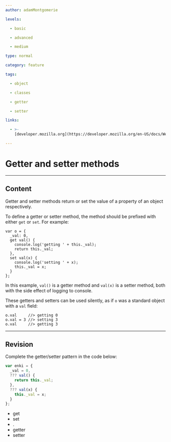 ```yaml
---
author: adamMontgomerie

levels:

  - basic

  - advanced

  - medium

type: normal

category: feature

tags:

  - object

  - classes

  - getter

  - setter

links:

  - >-
    [developer.mozilla.org](https://developer.mozilla.org/en-US/docs/Web/JavaScript/Guide/Working_with_Objects){website}

---
```


# Getter and setter methods

---

## Content

Getter and setter methods return or set the value of a property of an object respectively.

To define a getter or setter method, the method should be prefixed with either `get` or `set`. For example:

```
var o = {
  _val: 0,
  get val() {
    console.log('getting ' + this._val);
    return this._val;
  },
  set val(x) {
    console.log('setting ' + x);
    this._val = x;
  }
};
```

In this example, `val()` is a getter method and `val(x)` is a setter method, both with the side effect of logging to console.

These getters and setters can be used silently, as if `o` was a standard object with a `val` field:

```
o.val     //> getting 0
o.val = 3 //> setting 3
o.val     //> getting 3
```

---

## Revision

Complete the getter/setter pattern in the code below:

```javascript
var enki = {
  _val = 0,
  ??? val() {
    return this._val;
  },
  ??? val(x) {
    this._val = x;
  }
};
```

- get
- set
- .
- getter
- setter
